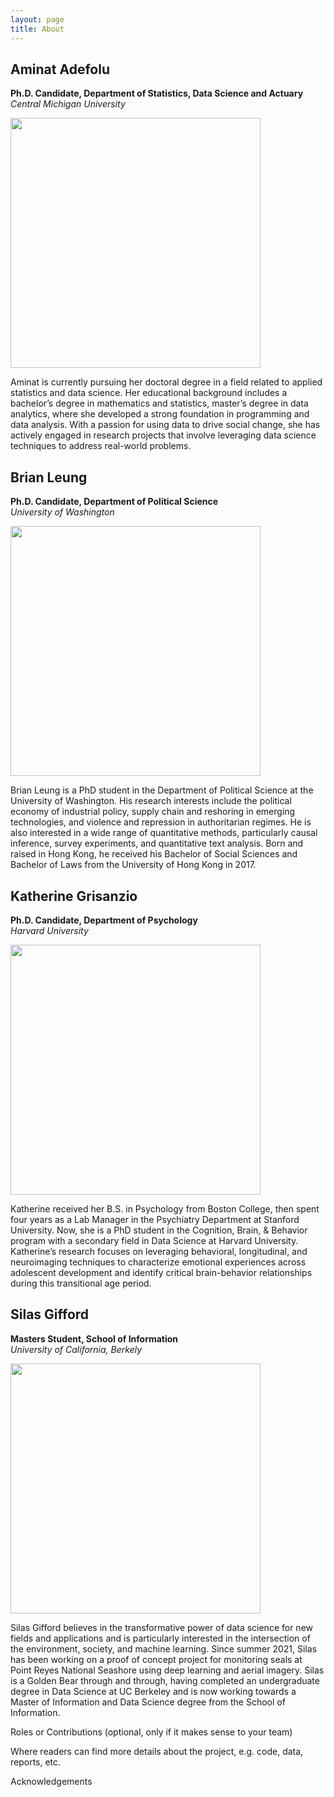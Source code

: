 ```yaml
---
layout: page
title: About
---
```


## Aminat Adefolu

**Ph.D. Candidate, Department of Statistics, Data Science and Actuary**\
*Central Michigan University*

<img src="{{ site.url }}{{ site.baseurl }}/assets/img/Adefolu-Aminat-Headshot.jpg" style="height:400px;">

Aminat is currently pursuing her doctoral degree in a field related to applied statistics and data science. Her educational background includes a bachelor’s degree in mathematics and statistics, master’s degree in data analytics, where she developed a strong foundation in programming and data analysis. With a passion for using data to drive social change, she has actively engaged in research projects that involve leveraging data science techniques to address real-world problems.

## Brian Leung

**Ph.D. Candidate, Department of Political Science**\
*University of Washington*

<img src="{{ site.url }}{{ site.baseurl }}/assets/img/Leung_photo23.jpg"  style="height:400px;">

Brian Leung is a PhD student in the Department of Political Science at the University of Washington. His research interests include the political economy of industrial policy, supply chain and reshoring in emerging technologies, and violence and repression in authoritarian regimes. He is also interested in a wide range of quantitative methods, particularly causal inference, survey experiments, and quantitative text analysis. Born and raised in Hong Kong, he received his Bachelor of Social Sciences and Bachelor of Laws from the University of Hong Kong in 2017. 

## Katherine Grisanzio

**Ph.D. Candidate, Department of Psychology**\
*Harvard University*

<img src="{{ site.url }}{{ site.baseurl }}/assets/img/katherine.jpg"  style="height:400px;">

Katherine received her B.S. in Psychology from Boston College, then spent four years as a Lab Manager in the Psychiatry Department at Stanford University. Now, she is a PhD student in the Cognition, Brain, & Behavior program with a secondary field in Data Science at Harvard University. Katherine’s research focuses on leveraging behavioral, longitudinal, and neuroimaging techniques to characterize emotional experiences across adolescent development and identify critical brain-behavior relationships during this transitional age period.

## Silas Gifford

**Masters Student, School of Information**\
*University of California, Berkely*

<img src="{{ site.url }}{{ site.baseurl }}/assets/img/Gifford-Silas-Headshot.jpg"  style="height:400px;">

Silas Gifford believes in the transformative power of data science for new fields and applications and is particularly interested in the intersection of the environment, society, and machine learning. Since summer 2021, Silas has been working on a proof of concept project for monitoring seals at Point Reyes National Seashore using deep learning and aerial imagery. Silas is a Golden Bear through and through, having completed an undergraduate degree in Data Science at UC Berkeley and is now working towards a Master of Information and Data Science degree from the School of Information.



Roles or Contributions (optional, only if it makes sense to your team)

Where readers can find more details about the project, e.g. code, data, reports, etc.

Acknowledgements

